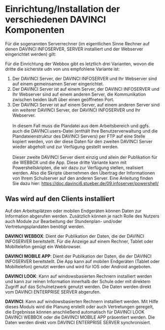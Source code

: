 # Einrichtung/Installation der verschiedenen DAVINCI Komponenten

Für die sogenannten Serverrechner (im eigentlichen Sinne Rechner auf denen DAVINCI INFOSERVER, SERVER installiert und der Webserver eingerichtet werden) gilt:

Für die Einrichtung der Webbox gibt es letztlich drei Varianten, wovon die dritte die sicherste udn von uns empfohlene Variante ist:

1. Der DAVINCI Server, der DAVINCI INFOSERVER und Ihr Webserver sind auf einem gemeinsamen Server eingerichtet.
2. Der DAVINCI Server ist auf einem Server, der DAVINCI INFOSERVER und Ihr Webserver sind auf einem anderen Server, die Kommunikation zwischen beiden läuft über einen geöffneten Port.
3. Der DAVINCI Server ist auf einem Server, auf einem anderen Server sind ein weiterer DAVINCI Server, der DAVINCI INFOSERVER und Ihr Webserver. <br/><br/>In diesem Fall muss die Plandatei aus dem Arbeitsbereich und ggfs. auch die DAVINCI.users-Datei (enthält Ihre Benutzerverwaltung und die Plandateienstruktur des DAVINCI Servers) per FTP auf eine Stelle kopiert werden, von der diese Daten für den zweiten DAVINCI Server wieder abgeholt und zur Verfügung gestellt werden.<br/><br/>Dieser zweite DAVINCI Server dient einzig und allein der Publikation für die WEBBOX und die App. Diese dritte Variante kann mit Powershellskripten, die wir dazu zur Verfügung stellen, realisiert werden. Also die Skripte übernehmen den Übertrag der Informationen von Ihrem Schulserver auf den anderen Server. 
Eine Anleitung finden Sie dazu hier: https://doc.davinci6.stueber.de/09.infoserver/powershell/

## Was wird auf den Clients installiert

Auf den Arbeitsplätzen oder mobilen Endgeräten können Daten zur Information abgerufen werden. Zusätzlich können je nach Rolle des Nutzers auch Module zur Bearbeitung der Stundenplan- und/oder Vertretungsplandaten benötigt werden.

**DAVINCI WEBBOX**: Dient der Publikation der Daten, die der DAVINCI INFOSERVER bereitstellt. Für die Anzeige auf einem Rechner, Tablet oder Mobiltelefon genügt ein Webbrowser.

**DAVINCI MOBILE APP**: Dient der Publikation der Daten, die der DAVINCI INFOSERVER bereitstellt. Die App kann auf mobilen Endgeräten (Tablet oder Mobiltelefon) genutzt werden und wird für IOS oder Android angeboten.

**DAVINCI LOOK**: Kann auf windowsbasierten Rechnern installiert werden und kann zur reinen Information innerhalb der Schule oder mit direktem Zugriff auf das Schulnetzwerk genutzt werden. Die Daten werden direkt vom DAVINCI ENTERPRISE SERVER abgerufen.

**DAVINCI**: Kann auf windowsbasierten Rechnern installiert werden. Mit Hilfe dieses Moduls wird die Planung erstellt oder auch Vertretungen geregelt, die Ergebnisse können anschließend automatisch für DAVINCI LOOK DAVINCI WEBBOX oder die DAVINCI MOBILE APP präsentiert werden. Die Daten werden direkt vom DAVINCI ENTERPRISE SERVER synchronisiert.
